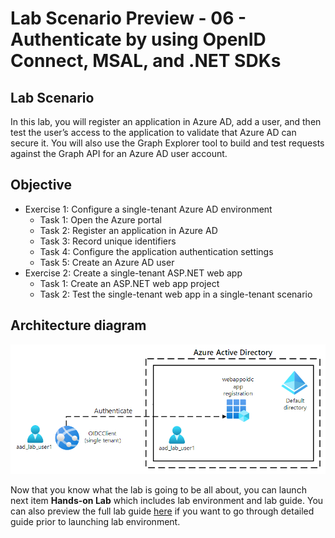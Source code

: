 # Lab Scenario Preview - 06 - Authenticate by using OpenID Connect, MSAL, and .NET SDKs

## Lab Scenario
In this lab, you will register an application in Azure AD, add a user, and then test the user’s access to the application to validate that Azure AD can secure it. You will also use the Graph Explorer tool to build and test requests against the Graph API for an Azure AD user account.

## Objective
+ Exercise 1: Configure a single-tenant Azure AD environment
    + Task 1: Open the Azure portal
    + Task 2: Register an application in Azure AD
    + Task 3: Record unique identifiers
    + Task 4: Configure the application authentication settings
    + Task 5: Create an Azure AD user
+ Exercise 2: Create a single-tenant ASP.NET web app
    + Task 1: Create an ASP.NET web app project
    + Task 2: Test the single-tenant web app in a single-tenant scenario

## Architecture diagram

![Architecture diagram depicting a user authenticating by using OpenID Connect, MSAL, and .NET SDKs.](../media/Lab06-Diagram.png)

Now that you know what the lab is going to be all about, you can launch next item **Hands-on Lab** which includes lab environment and lab guide. You can also preview the full lab guide [here](https://experience.cloudlabs.ai/#/labguidepreview/20acc299-54b7-40ca-b21f-8bf69077e634) if you want to go through detailed guide prior to launching lab environment.